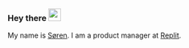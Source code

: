 <h3> Hey there <img src="https://media.giphy.com/media/hvRJCLFzcasrR4ia7z/giphy.gif" width="25px"> </h3>

My name is [Søren](https://5oren.com). I am a product manager at [Replit](https://replit.com).
